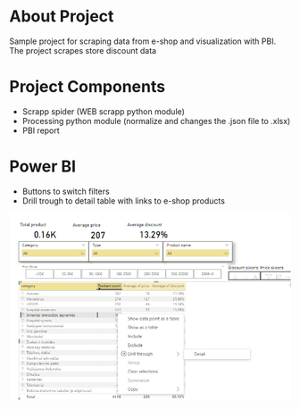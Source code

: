 # About Project

Sample project for scraping data from e-shop and visualization with PBI. The project scrapes store discount data

# Project Components

- Scrapp spider (WEB scrapp python module)
- Processing python module (normalize and changes the .json file to .xlsx)
- PBI report

# Power BI

- Buttons to switch filters
- Drill trough to detail table with links to e-shop products

![Alt text](image.png)


